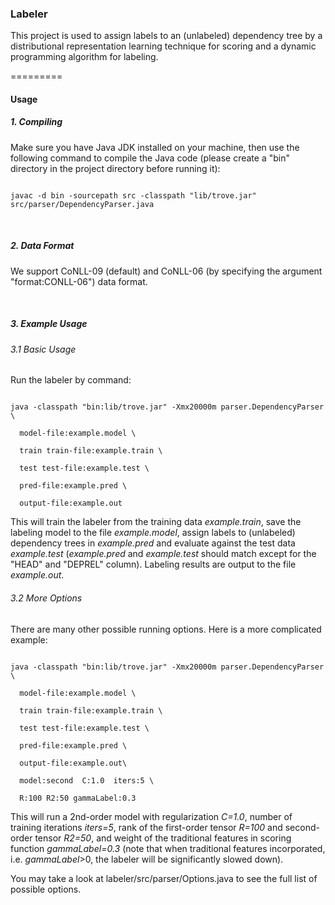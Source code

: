 

### Labeler



This project is used to assign labels to an (unlabeled) dependency tree by a distributional representation learning technique for scoring and a dynamic programming algorithm for labeling. 



=========



#### Usage



##### 1. Compiling



Make sure you have Java JDK installed on your machine, then use the following command to compile the Java code (please create a "bin" directory in the project directory before running it):

```

javac -d bin -sourcepath src -classpath "lib/trove.jar" src/parser/DependencyParser.java

```





<br> 



##### 2. Data Format



We support CoNLL-09 (default) and CoNLL-06 (by specifying the argument "format:CONLL-06") data format.





<br>



##### 3. Example Usage



###### 3.1 Basic Usage



Run the labeler by command:

```

java -classpath "bin:lib/trove.jar" -Xmx20000m parser.DependencyParser \

  model-file:example.model \

  train train-file:example.train \

  test test-file:example.test \

  pred-file:example.pred \

  output-file:example.out

```

This will train the labeler from the training data *example.train*, save the labeling model to the file *example.model*, assign labels to (unlabeled) dependency trees in *example.pred* and evaluate against the test data *example.test* (*example.pred* and *example.test* should match except for the "HEAD" and "DEPREL" column). Labeling results are output to the file *example.out*.





###### 3.2 More Options



There are many other possible running options. Here is a more complicated example:

```

java -classpath "bin:lib/trove.jar" -Xmx20000m parser.DependencyParser \

  model-file:example.model \

  train train-file:example.train \

  test test-file:example.test \

  pred-file:example.pred \

  output-file:example.out\

  model:second  C:1.0  iters:5 \

  R:100 R2:50 gammaLabel:0.3

```

This will run a 2nd-order model with regularization *C=1.0*, number of training iterations *iters=5*, rank of the first-order tensor *R=100* and second-order tensor *R2=50*, and weight of the traditional features in scoring function *gammaLabel=0.3* (note that when traditional features incorporated, i.e. *gammaLabel*>0, the labeler will be significantly slowed down).



You may take a look at labeler/src/parser/Options.java to see the full list of possible options.
